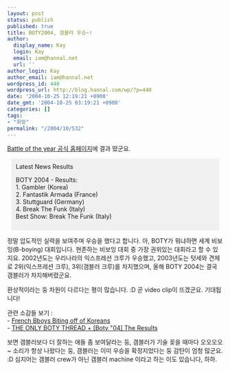 ```yaml
---
layout: post
status: publish
published: true
title: BOTY2004, 갬블러 우승~!
author:
  display_name: Kay
  login: Kay
  email: iam@hannal.net
  url: ''
author_login: Kay
author_email: iam@hannal.net
wordpress_id: 440
wordpress_url: http://blog.hannal.com/wp/?p=440
date: '2004-10-25 12:19:21 +0900'
date_gmt: '2004-10-25 03:19:21 +0900'
categories: []
tags:
- "희망"
permalink: "/2004/10/532"
---
```

<p><a href="http://www.battleoftheyear.net/web/">Battle of the year 공식 홈페이지</a>에 결과 떴군요.</p>
<div style="padding:10;margin:10;background-color:#F0F0F0;">Latest News Results</p>
<p>BOTY 2004 - Results:<br />
1. Gambler (Korea)<br />
2. Fantastik Armada (France)<br />
3. Stuttguard (Germany)<br />
4. Break The Funk (Italy)<br />
Best Show: Break The Funk (Italy)</p></div>
<p>정말 압도적인 실력을 보여주며 우승을 했다고 합니다. 아, BOTY가 뭐냐하면 세계 비보잉(B-boying) 대회입니다. 현존하는 비보잉 대회 중 가장 권위있는 대회라고 할 수 있지요. 2002년도는 우리나라의 익스프레션 크루가 우승했고, 2003년도는 텃세와 견제로 2위(익스프레션 크루), 3위(갬블러 크루)를 차지했으며, 올해 BOTY 2004는 결국 갬블러가 차지해버렸군요.</p>
<p>환상적이라는 둥 차원이 다르다는 평이 많습니다. :D 곧 video clip이 뜨겠군요. 기대됩니다!</p>
<p>관련 소감들 보기 :<br />
- <a href="http://www.bboyworld.com/forum/showthread.php?t=22724">French Bboys Biting off of Koreans</a><br />
- <a href="http://www.bboyworld.com/forum/showthread.php?t=22714">THE ONLY BOTY THREAD + [Boty "04] The Results</a></p>
<p>보면 갬블러보다 더 잘하는 애들 좀 보여달라는 둥, 갬블러가 기술 꽂을 때마다 오오오오~ 소리가 항상 나왔다는 둥, 갬블러는 이미 우승을 확정지었다는 둥 감탄이 엄청 많군요. :D 심지어는 갬블러 crew가 아닌 갬블러 machine 이라고 하는 이도 있습니다, 하하.</p>
